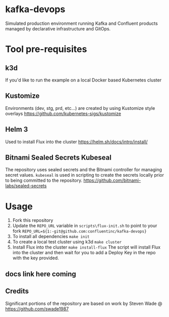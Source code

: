 # kafka-devops

Simulated production environment running Kafka and Confluent products managed by declarative infrastructure and GitOps.

# Tool pre-requisites

## k3d
If you'd like to run the example on a local Docker based Kubernetes cluster

## Kustomize
Environments (dev, stg, prd, etc...) are created by using Kustomize style overlays
https://github.com/kubernetes-sigs/kustomize

## Helm 3
Used to install Flux into the cluster
https://helm.sh/docs/intro/install/

## Bitnami Sealed Secrets Kubeseal
The repository uses sealed secrets and the Bitnami controller for managing secret values. `kubeseal` is used in scripting to create the secrets locally prior to being committed to the repository.
https://github.com/bitnami-labs/sealed-secrets

# Usage 

1. Fork this repository
1. Update the `REPO_URL` variable in `scripts\flux-init.sh` to point to your fork
   `REPO_URL=${1:-git@github.com:confluentinc/kafka-devops}`
1. To install all dependencies
   `make init`
1. To create a local test cluster using k3d
   `make cluster`
1. Install Flux into the cluster
   `make install-flux`
   	The script will install Flux into the cluster and then wait for you to add a Deploy Key in the repo with the key provided.

## docs link here coming

## Credits
Significant portions of the repository are based on work by Steven Wade @ https://github.com/swade1987
